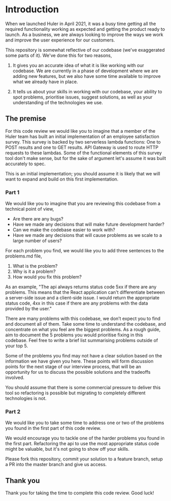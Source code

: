 # Introduction

When we launched Huler in April 2021, it was a busy time getting all the required functionality working as expected and getting the product ready to launch. As a business, we are always looking to improve the ways we work and improve the user experience for our customers.

This repository is somewhat reflective of our codebase (we've exaggerated some parts of it). We've done this for two reasons,

1. It gives you an accurate idea of what it is like working with our codebase. We are currently in a phase of development where we are adding new features, but we also have some time available to improve what we already have in place.

2. It tells us about your skills in working with our codebase, your ability to spot problems, prioritise issues, suggest solutions, as well as your understanding of the technologies we use.

## The premise

For this code review we would like you to imagine that a member of the Huler team has built an initial implementation of an employee satisfaction survey. This survey is backed by two serverless lambda functions: One to POST results and one to GET results. API Gateway is used to route HTTP requests to these lambdas. 
Some of the functional elements of this survey tool don't make sense, but for the sake of argument let's assume it was built accurately to spec.

This is an initial implementation; you should assume it is likely that we will want to expand and build on this first implementation.

### Part 1

We would like you to imagine that you are reviewing this codebase from a technical point of view,

- Are there are any bugs?
- Have we made any decisions that will make future development harder?
- Can we make the codebase easier to work with?
- Have we made any decisions that will cause problems as we scale to a large number of users?

For each problem you find, we would like you to add three sentences to the problems.md file,

1. What is the problem?
2. Why is it a problem?
3. How would you fix this problem?

As an example,
"The api always returns status code 5xx if there are any problems. This means that the React application can't differentiate between a server-side issue and a client-side issue. I would return the appropriate status code, 4xx in this case if there are any problems with the data provided by the user."

There are many problems with this codebase, we don’t expect you to find and document all of them. Take some time to understand the codebase, and concentrate on what you feel are the biggest problems. As a rough guide, aim to document the 5 problems you would prioritise fixing in this codebase. Feel free to write a brief list summarising problems outside of your top 5.

Some of the problems you find may not have a clear solution based on the information we have given you here. These points will form discussion points for the next stage of our interview process, that will be an opportunity for us to discuss the possible solutions and the tradeoffs involved.

You should assume that there is some commercial pressure to deliver this tool so refactoring is possible but migrating to completely different technologies is not.

### Part 2

We would like you to take some time to address one or two of the problems you found in the first part of this code review.

We would encourage you to tackle one of the harder problems you found in the first part. Refactoring the api to use the most appropriate status code might be valuable, but it's not going to show off your skills.

Please fork this repository, commit your solution to a feature branch, setup a PR into the master branch and give us access. 

## Thank you

Thank you for taking the time to complete this code review. Good luck!

